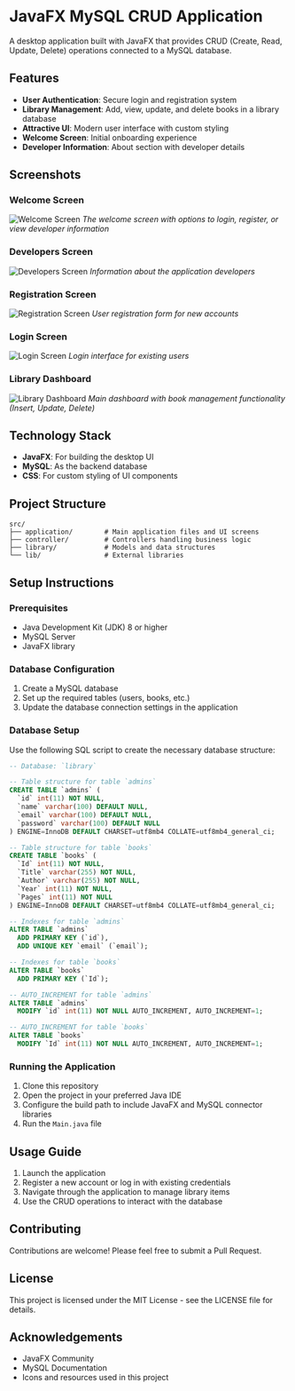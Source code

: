 # JavaFX MySQL CRUD Application

A desktop application built with JavaFX that provides CRUD (Create, Read, Update, Delete) operations connected to a MySQL database.

## Features

- **User Authentication**: Secure login and registration system
- **Library Management**: Add, view, update, and delete books in a library database
- **Attractive UI**: Modern user interface with custom styling
- **Welcome Screen**: Initial onboarding experience
- **Developer Information**: About section with developer details

## Screenshots

### Welcome Screen

![Welcome Screen](screenshots/welcome-screen.png)
_The welcome screen with options to login, register, or view developer information_

### Developers Screen

![Developers Screen](screenshots/developers-screen.png)
_Information about the application developers_

### Registration Screen

![Registration Screen](screenshots/register-screen.png)
_User registration form for new accounts_

### Login Screen

![Login Screen](screenshots/login-screen.png)
_Login interface for existing users_

### Library Dashboard

![Library Dashboard](screenshots/library-dashboard.png)
_Main dashboard with book management functionality (Insert, Update, Delete)_

## Technology Stack

- **JavaFX**: For building the desktop UI
- **MySQL**: As the backend database
- **CSS**: For custom styling of UI components

## Project Structure

```
src/
├── application/        # Main application files and UI screens
├── controller/         # Controllers handling business logic
├── library/            # Models and data structures
└── lib/                # External libraries
```

## Setup Instructions

### Prerequisites

- Java Development Kit (JDK) 8 or higher
- MySQL Server
- JavaFX library

### Database Configuration

1. Create a MySQL database
2. Set up the required tables (users, books, etc.)
3. Update the database connection settings in the application

### Database Setup

Use the following SQL script to create the necessary database structure:

```sql
-- Database: `library`

-- Table structure for table `admins`
CREATE TABLE `admins` (
  `id` int(11) NOT NULL,
  `name` varchar(100) DEFAULT NULL,
  `email` varchar(100) DEFAULT NULL,
  `password` varchar(100) DEFAULT NULL
) ENGINE=InnoDB DEFAULT CHARSET=utf8mb4 COLLATE=utf8mb4_general_ci;

-- Table structure for table `books`
CREATE TABLE `books` (
  `Id` int(11) NOT NULL,
  `Title` varchar(255) NOT NULL,
  `Author` varchar(255) NOT NULL,
  `Year` int(11) NOT NULL,
  `Pages` int(11) NOT NULL
) ENGINE=InnoDB DEFAULT CHARSET=utf8mb4 COLLATE=utf8mb4_general_ci;

-- Indexes for table `admins`
ALTER TABLE `admins`
  ADD PRIMARY KEY (`id`),
  ADD UNIQUE KEY `email` (`email`);

-- Indexes for table `books`
ALTER TABLE `books`
  ADD PRIMARY KEY (`Id`);

-- AUTO_INCREMENT for table `admins`
ALTER TABLE `admins`
  MODIFY `id` int(11) NOT NULL AUTO_INCREMENT, AUTO_INCREMENT=1;

-- AUTO_INCREMENT for table `books`
ALTER TABLE `books`
  MODIFY `Id` int(11) NOT NULL AUTO_INCREMENT, AUTO_INCREMENT=1;
```

### Running the Application

1. Clone this repository
2. Open the project in your preferred Java IDE
3. Configure the build path to include JavaFX and MySQL connector libraries
4. Run the `Main.java` file

## Usage Guide

1. Launch the application
2. Register a new account or log in with existing credentials
3. Navigate through the application to manage library items
4. Use the CRUD operations to interact with the database

## Contributing

Contributions are welcome! Please feel free to submit a Pull Request.

## License

This project is licensed under the MIT License - see the LICENSE file for details.

## Acknowledgements

- JavaFX Community
- MySQL Documentation
- Icons and resources used in this project
